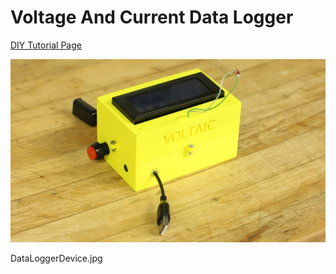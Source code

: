 # Voltage And Current Data Logger
[DIY Tutorial Page](https://www.voltaicsystems.com/blog/voltage-current-data-logger/)

![alt text](DataLoggerDevice.jpg)


DataLoggerDevice.jpg
